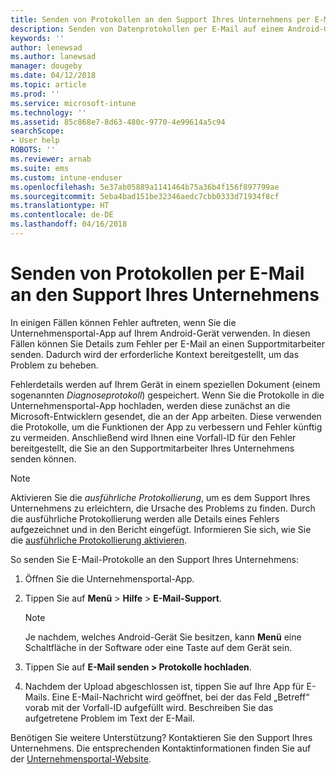 ```yaml
---
title: Senden von Protokollen an den Support Ihres Unternehmens per E-Mail | Microsoft-Dokumentation
description: Senden von Datenprotokollen per E-Mail auf einem Android-Gerät
keywords: ''
author: lenewsad
ms.author: lanewsad
manager: dougeby
ms.date: 04/12/2018
ms.topic: article
ms.prod: ''
ms.service: microsoft-intune
ms.technology: ''
ms.assetid: 85c868e7-8d63-480c-9770-4e99614a5c94
searchScope:
- User help
ROBOTS: ''
ms.reviewer: arnab
ms.suite: ems
ms.custom: intune-enduser
ms.openlocfilehash: 5e37ab05889a1141464b75a36b4f156f897799ae
ms.sourcegitcommit: 5eba4bad151be32346aedc7cbb0333d71934f8cf
ms.translationtype: HT
ms.contentlocale: de-DE
ms.lasthandoff: 04/16/2018
---
```

# <a name="email-logs-to-your-company-support"></a>Senden von Protokollen per E-Mail an den Support Ihres Unternehmens

In einigen Fällen können Fehler auftreten, wenn Sie die Unternehmensportal-App auf Ihrem Android-Gerät verwenden. In diesen Fällen können Sie Details zum Fehler per E-Mail an einen Supportmitarbeiter senden. Dadurch wird der erforderliche Kontext bereitgestellt, um das Problem zu beheben.  

Fehlerdetails werden auf Ihrem Gerät in einem speziellen Dokument (einem sogenannten _Diagnoseprotokoll_) gespeichert. Wenn Sie die Protokolle in die Unternehmensportal-App hochladen, werden diese zunächst an die Microsoft-Entwicklern gesendet, die an der App arbeiten. Diese verwenden die Protokolle, um die Funktionen der App zu verbessern und Fehler künftig zu vermeiden. Anschließend wird Ihnen eine Vorfall-ID für den Fehler bereitgestellt, die Sie an den Supportmitarbeiter Ihres Unternehmens senden können.  

> [!Note]
> Aktivieren Sie die _ausführliche Protokollierung_, um es dem Support Ihres Unternehmens zu erleichtern, die Ursache des Problems zu finden. Durch die ausführliche Protokollierung werden alle Details eines Fehlers aufgezeichnet und in den Bericht eingefügt. Informieren Sie sich, wie Sie die [ausführliche Protokollierung aktivieren](use-verbose-logging-to-help-your-it-administrator-fix-device-issues-android.md).  

So senden Sie E-Mail-Protokolle an den Support Ihres Unternehmens:

1.  Öffnen Sie die Unternehmensportal-App.

2.  Tippen Sie auf **Menü** > **Hilfe** > **E-Mail-Support**.

    > [!NOTE]
    > Je nachdem, welches Android-Gerät Sie besitzen, kann **Menü** eine Schaltfläche in der Software oder eine Taste auf dem Gerät sein.

3.  Tippen Sie auf **E-Mail senden > Protokolle hochladen**.
4.  Nachdem der Upload abgeschlossen ist, tippen Sie auf Ihre App für E-Mails. Eine E-Mail-Nachricht wird geöffnet, bei der das Feld „Betreff“ vorab mit der Vorfall-ID aufgefüllt wird. Beschreiben Sie das aufgetretene Problem im Text der E-Mail.  

Benötigen Sie weitere Unterstützung? Kontaktieren Sie den Support Ihres Unternehmens. Die entsprechenden Kontaktinformationen finden Sie auf der [Unternehmensportal-Website](https://portal.manage.microsoft.com#HelpDeskDialog).
